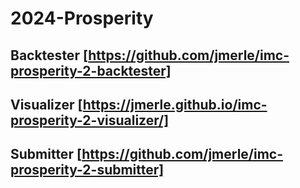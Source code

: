 # 2024-Prosperity
## Backtester [https://github.com/jmerle/imc-prosperity-2-backtester]
## Visualizer [https://jmerle.github.io/imc-prosperity-2-visualizer/]
## Submitter [https://github.com/jmerle/imc-prosperity-2-submitter]
